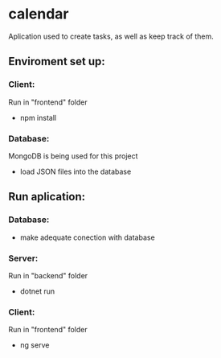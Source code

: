 # calendar
 Aplication used to create tasks, as well as keep track of them.

## Enviroment set up:
### Client: 
Run in "frontend" folder 
- npm install
### Database:
MongoDB is being used for this project
- load JSON files into the database

## Run aplication:
### Database:
- make adequate conection with database
### Server:
Run in "backend" folder
- dotnet run
### Client: 
Run in "frontend" folder 
- ng serve
